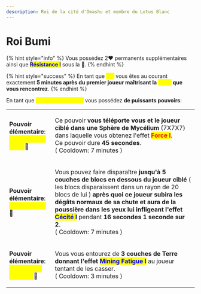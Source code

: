 ```yaml
---
description: Roi de la cité d'Omashu et membre du Lotus Blanc
---
```


# Roi Bumi

{% hint style="info" %}
Vous possédez 2:heart: permanents supplémentaires ainsi que <mark style="color:blue;">**Résistance I**</mark> sous la :corn:.
{% endhint %}

{% hint style="success" %}
En tant que <mark style="color:yellow;">**Roi**</mark> vous êtes au courant exactement **5 minutes après du premier joueur maîtrisant la **<mark style="color:yellow;">**Terre**</mark>** que vous rencontrez**.
{% endhint %}

En tant que <mark style="color:yellow;">**maître élémentaire**</mark> vous possédez **de puissants pouvoirs**:

|                                                                                                                                                                                                  |                                                                                                                                                                                                                                                                                                                                                                                                                                                               |
| ------------------------------------------------------------------------------------------------------------------------------------------------------------------------------------------------ | ------------------------------------------------------------------------------------------------------------------------------------------------------------------------------------------------------------------------------------------------------------------------------------------------------------------------------------------------------------------------------------------------------------------------------------------------------------- |
| <p><strong>Pouvoir élémentaire</strong>:<br><mark style="color:yellow;"><strong>La Géode de Terre</strong></mark><span data-gb-custom-inline data-tag="emoji" data-code="1f33d">🌽</span></p>    | <p>Ce pouvoir <strong>vous téléporte vous et le joueur ciblé dans une Sphère de Mycélium</strong> (7X7X7) dans laquelle vous obtenez l'effet <mark style="color:red;"><strong>Force I</strong></mark>.<br>Ce pouvoir dure <strong>45 secondes</strong>.<br>( Cooldown: 7 minutes )</p>                                                                                                                                                                        |
| <p><strong>Pouvoir élémentaire</strong>:<br><mark style="color:yellow;"><strong>L'excavation</strong></mark><span data-gb-custom-inline data-tag="emoji" data-code="1f33d">🌽</span></p>         | <p>Vous pouvez faire disparaître <strong>jusqu'à 5 couches de blocs en dessous du joueur ciblé</strong> ( les blocs disparaissent dans un rayon de 20 blocs de lui ) <strong>après quoi ce joueur subira les dégâts normaux de sa chute et aura de la poussière dans les yeux lui infligeant l'effet</strong> <mark style="color:blue;"><strong>Cécité I</strong></mark> pendant <strong>16 secondes 1 seconde sur 2</strong>.<br>( Cooldown: 7 minutes )</p> |
| <p><strong>Pouvoir élémentaire</strong>:<br><mark style="color:yellow;"><strong>Le bouclier de Terre</strong></mark><span data-gb-custom-inline data-tag="emoji" data-code="1f33d">🌽</span></p> | <p>Vous vous entourez de <strong>3 couches de Terre donnant l'effet </strong><mark style="color:blue;"><strong>Mining Fatigue I</strong></mark> au joueur tentant de les casser. <br>( Cooldown: 3 minutes )</p>                                                                                                                                                                                                                                              |

<figure><img src="https://comicvine.gamespot.com/a/uploads/scale_small/1/10390/336297-85020-king-bumi.jpg" alt=""><figcaption></figcaption></figure>
